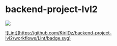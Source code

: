 # backend-project-lvl2
<a href="https://codeclimate.com/github/KirilDz/backend-project-lvl2/maintainability"><img src="https://api.codeclimate.com/v1/badges/96076a8e248fa718f62f/maintainability" /></a>

<a href="https://github.com/KirilDz/backend-project-lvl2/actions?query=workflow%3ALint" target="_blank">
![Lint](https://github.com/KirilDz/backend-project-lvl2/workflows/Lint/badge.svg)
</a>
